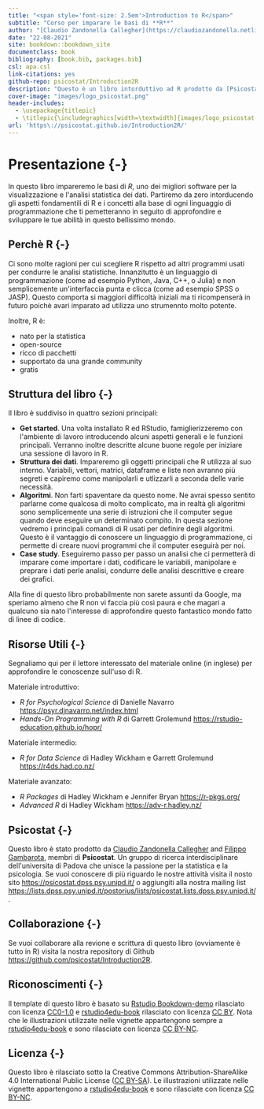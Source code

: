 ```yaml
--- 
title: "<span style='font-size: 2.5em'>Introduction to R</span>"
subtitle: "Corso per imparare le basi di **R**"
author: "[Claudio Zandonella Callegher](https://claudiozandonella.netlify.app/) and [Filippo Gambarota](https://filippogambarota.netlify.app/) members of [Psicostat](https://psicostat.dpss.psy.unipd.it/)"
date: "22-08-2021"
site: bookdown::bookdown_site
documentclass: book
bibliography: [book.bib, packages.bib]
csl: apa.csl
link-citations: yes
github-repo: psicostat/Introduction2R
description: "Questo è un libro intorduttivo ad R prodotto da [Psicostat](https://psicostat.dpss.psy.unipd.it/), gruppo di ricerca interdisciplinare che unisce la passione per la statistica e la psicologia."
cover-image: "images/logo_psicostat.png"
header-includes: 
  - \usepackage{titlepic}
  - \titlepic{\includegraphics[width=\textwidth]{images/logo_psicostat.pdf}}
url: 'https\://psicostat.github.io/Introduction2R/'
---
```


# Presentazione {-}




In questo libro impareremo le basi di *R*, uno dei migliori software per la visualizzazione e l'analisi statistica dei dati. Partiremo da zero intorducendo gli aspetti fondamentili di R e i concetti alla base di ogni linguaggio di programmazione che ti pemetteranno in seguito di approfondire e sviluppare le tue abilità in questo bellissimo mondo.

## Perchè R {-}

Ci sono molte ragioni per cui scegliere R rispetto ad altri programmi usati per condurre le analisi statistiche. Innanzitutto è un linguaggio di programmazione (come ad esempio Python, Java, C++, o Julia) e non semplicemente un'interfaccia punta e clicca (come ad esempio SPSS o JASP). Questo comporta si maggiori difficoltà iniziali ma ti ricompenserà in futuro poichè avari imparato ad utilizza uno strumennto molto potente.

Inoltre, R è:

- nato per la statistica
- open-source
- ricco di pacchetti
- supportato da una grande community
- gratis

## Struttura del libro {-}

Il libro è suddiviso in quattro sezioni principali:

- **Get started**. Una volta installato R ed RStudio, famiglierizzeremo con l'ambiente di lavoro introducendo alcuni aspetti generali e le funzioni principali. Verranno inoltre descritte alcune buone regole per iniziare una sessione di lavoro in R.
- **Struttura dei dati**. Impareremo gli oggetti principali che R utilizza al suo interno. Variabili, vettori, matrici, dataframe e liste non avranno più segreti e capiremo come manipolarli e utlizzarli a seconda delle varie necessità.
- **Algoritmi**. Non farti spaventare da questo nome. Ne avrai spesso sentito parlarne come qualcosa di molto complicato, ma in realtà gli algoritmi sono semplicemente una serie di istruzioni che il computer segue quando deve eseguire un determinato compito. In questa sezione vedremo i principali comandi di R usati per definire degli algoritmi. Questo è il vantaggio di conoscere un linguaggio di programmazione, ci permette di creare nuovi programmi che il computer eseguirà per noi.
- **Case study**. Eseguiremo passo per passo un analisi che ci permetterà di imparare come importare i dati, codificare le variabili, manipolare e preprare i dati perle analisi, condurre delle analisi descrittive e creare dei grafici.

Alla fine di questo libro probabilmente non sarete assunti da Google, ma speriamo almeno che R non vi faccia più così paura e che magari a qualcuno sia nato l'interesse di approfondire questo fantastico mondo fatto di linee di codice.

## Risorse Utili {-}

Segnaliamo qui per il lettore interessato del materiale online (in inglese) per approfondire le conoscenze sull'uso di R.

Materiale introduttivo:

- *R for Psychological Science* di Danielle Navarro https://psyr.djnavarro.net/index.html 
- *Hands-On Programming with R* di Garrett Grolemund https://rstudio-education.github.io/hopr/

Materiale intermedio:

- *R for Data Science* di Hadley Wickham e Garrett Grolemund https://r4ds.had.co.nz/

Materiale avanzato:

- *R Packages* di Hadley Wickham e Jennifer Bryan https://r-pkgs.org/
- *Advanced R* di Hadley Wickham https://adv-r.hadley.nz/

## Psicostat {-}

Questo libro è stato prodotto da [Claudio Zandonella Callegher](https://claudiozandonella.netlify.app/) and [Filippo Gambarota](https://filippogambarota.netlify.app/), membri di **Psicostat**. Un gruppo di ricerca interdisciplinare dell'universita di Padova che unisce la passione per la statistica e la psicologia. Se vuoi conoscere di più riguardo le nostre attività visita il nosto sito https://psicostat.dpss.psy.unipd.it/ o aggiungiti alla nostra mailing list https://lists.dpss.psy.unipd.it/postorius/lists/psicostat.lists.dpss.psy.unipd.it/.

## Collaborazione {-}

Se vuoi collaborare alla revione e scrittura di questo libro (ovviamente è tutto in R) visita la nostra repository di Github https://github.com/psicostat/Introduction2R.


## Riconoscimenti {-}

Il template di questo libro è basato su [Rstudio Bookdown-demo](https://github.com/rstudio/bookdown-demo) rilasciato con licenza [CC0-1.0](https://creativecommons.org/publicdomain/zero/1.0/) e [rstudio4edu-book](https://rstudio4edu.github.io/rstudio4edu-book/) rilasciato con licenza [CC BY](https://creativecommons.org/licenses/by/2.0/). Nota che le illustrazioni utilizzate nelle vignette appartengono sempre a [rstudio4edu-book](https://rstudio4edu.github.io/rstudio4edu-book/) e sono rilasciate con licenza [CC BY-NC](https://creativecommons.org/licenses/by-nc/2.0/).


## Licenza {-}

Questo libro è rilasciato sotto la Creative Commons Attribution-ShareAlike 4.0 International Public License ([CC BY-SA](https://creativecommons.org/licenses/by-sa/4.0/legalcode)).
Le illustrazioni utilizzate nelle vignette appartengono a [rstudio4edu-book](https://rstudio4edu.github.io/rstudio4edu-book/) e sono rilasciate con licenza [CC BY-NC](https://creativecommons.org/licenses/by-nc/2.0/).

